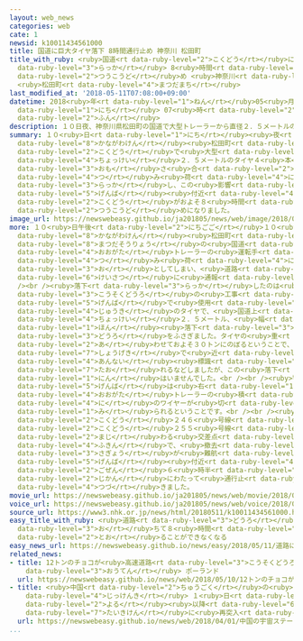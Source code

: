 ```yaml
---
layout: web_news
categories: web
cate: 1
newsid: k10011434561000
title: 国道に巨大タイヤ落下 8時間通行止め 神奈川 松田町
title_with_ruby: <ruby>国道<rt data-ruby-level="2">こくどう</rt></ruby>に<ruby>巨大<rt data-ruby-level="7">きょだい</rt></ruby>タイヤ<ruby>落下<rt
  data-ruby-level="3">らっか</rt></ruby> 8<ruby>時間<rt data-ruby-level="2">じかん</rt></ruby><ruby>通行止<rt
  data-ruby-level="2">つうこうど</rt></ruby>め <ruby>神奈川<rt data-ruby-level="8">かながわ</rt></ruby>
  <ruby>松田町<rt data-ruby-level="4">まつだまち</rt></ruby>
last_modified_at: '2018-05-11T07:08:00+09:00'
datetime: 2018<ruby>年<rt data-ruby-level="1">ねん</rt></ruby>05<ruby>月<rt data-ruby-level="1">がつ</rt></ruby>11<ruby>日<rt
  data-ruby-level="1">にち</rt></ruby> 07<ruby>時<rt data-ruby-level="2">じ</rt></ruby>08<ruby>分<rt
  data-ruby-level="2">ふん</rt></ruby>
description: １０日夜、神奈川県松田町の国道で大型トレーラーから直径２．５メートルのタイヤ４本、重さ合わせておよそ３０トンの積み荷が落下し、この影響で現場付近の国道がおよそ８時間にわたって通行止めになりました。
summary: １０<ruby>日<rt data-ruby-level="1">にち</rt></ruby><ruby>夜<rt data-ruby-level="2">よる</rt></ruby>、<ruby>神奈川県<rt
  data-ruby-level="8">かながわけん</rt></ruby><ruby>松田町<rt data-ruby-level="4">まつだまち</rt></ruby>の<ruby>国道<rt
  data-ruby-level="2">こくどう</rt></ruby>で<ruby>大型<rt data-ruby-level="4">おおがた</rt></ruby>トレーラーから<ruby>直径<rt
  data-ruby-level="4">ちょっけい</rt></ruby>２．５メートルのタイヤ４<ruby>本<rt data-ruby-level="1">ほん</rt></ruby>、<ruby>重<rt
  data-ruby-level="3">おも</rt></ruby>さ<ruby>合<rt data-ruby-level="2">あ</rt></ruby>わせておよそ３０トンの<ruby>積<rt
  data-ruby-level="4">つ</rt></ruby>み<ruby>荷<rt data-ruby-level="4">に</rt></ruby>が<ruby>落下<rt
  data-ruby-level="3">らっか</rt></ruby>し、この<ruby>影響<rt data-ruby-level="7">えいきょう</rt></ruby>で<ruby>現場<rt
  data-ruby-level="5">げんば</rt></ruby><ruby>付近<rt data-ruby-level="4">ふきん</rt></ruby>の<ruby>国道<rt
  data-ruby-level="2">こくどう</rt></ruby>がおよそ８<ruby>時間<rt data-ruby-level="2">じかん</rt></ruby>にわたって<ruby>通行止<rt
  data-ruby-level="2">つうこうど</rt></ruby>めになりました。
image_url: https://newswebeasy.github.io/ja201805/news/web/image/2018/05/11/K10011434561_1805110751_1805110752_01_03.jpg
more: １０<ruby>日午後<rt data-ruby-level="2">にちごご</rt></ruby>１０<ruby>時半<rt data-ruby-level="2">じはん</rt></ruby>ごろ、<ruby>神奈川県<rt
  data-ruby-level="8">かながわけん</rt></ruby><ruby>松田町<rt data-ruby-level="4">まつだちょう</rt></ruby><ruby>松田惣領<rt
  data-ruby-level="8">まつだそうりょう</rt></ruby>の<ruby>国道<rt data-ruby-level="2">こくどう</rt></ruby>で、<ruby>大型<rt
  data-ruby-level="4">おおがた</rt></ruby>トレーラーの<ruby>運転手<rt data-ruby-level="3">うんてんしゅ</rt></ruby>から「<ruby>積<rt
  data-ruby-level="4">つ</rt></ruby>み<ruby>荷<rt data-ruby-level="4">に</rt></ruby>のタイヤを<ruby>落<rt
  data-ruby-level="3">お</rt></ruby>としてしまい、<ruby>道路<rt data-ruby-level="3">どうろ</rt></ruby>をふさいでしまった」と<ruby>警察<rt
  data-ruby-level="6">けいさつ</rt></ruby>に<ruby>通報<rt data-ruby-level="5">つうほう</rt></ruby>がありました。<br
  /><br /><ruby>落下<rt data-ruby-level="3">らっか</rt></ruby>したのは<ruby>新東名<rt data-ruby-level="2">しんとうな</rt></ruby><ruby>高速道路<rt
  data-ruby-level="3">こうそくどうろ</rt></ruby>の<ruby>工事<rt data-ruby-level="3">こうじ</rt></ruby><ruby>現場<rt
  data-ruby-level="5">げんば</rt></ruby>で<ruby>使用<rt data-ruby-level="3">しよう</rt></ruby>した<ruby>重機<rt
  data-ruby-level="4">じゅうき</rt></ruby>のタイヤで、<ruby>国道上<rt data-ruby-level="2">こくどうじょう</rt></ruby>には、<ruby>直径<rt
  data-ruby-level="4">ちょっけい</rt></ruby>２．５メートル、<ruby>幅<rt data-ruby-level="7">はば</rt></ruby>１メートルのタイヤが４<ruby>本<rt
  data-ruby-level="1">ほん</rt></ruby><ruby>落下<rt data-ruby-level="3">らっか</rt></ruby>し<ruby>道路<rt
  data-ruby-level="3">どうろ</rt></ruby>をふさぎました。タイヤの<ruby>重<rt data-ruby-level="3">おも</rt></ruby>さは<ruby>合<rt
  data-ruby-level="2">あ</rt></ruby>わせておよそ３０トンにのぼるということで、<ruby>落下<rt data-ruby-level="3">らっか</rt></ruby>の<ruby>衝撃<rt
  data-ruby-level="7">しょうげき</rt></ruby>で<ruby>近<rt data-ruby-level="2">ちか</rt></ruby>くの<ruby>案内<rt
  data-ruby-level="4">あんない</rt></ruby><ruby>標識<rt data-ruby-level="5">ひょうしき</rt></ruby>が<ruby>倒<rt
  data-ruby-level="7">たお</rt></ruby>れるなどしましたが、この<ruby>落下<rt data-ruby-level="3">らっか</rt></ruby>によるけが<ruby>人<rt
  data-ruby-level="1">にん</rt></ruby>はいませんでした。<br /><br /><ruby>警察<rt data-ruby-level="6">けいさつ</rt></ruby>によりますと、<ruby>現場<rt
  data-ruby-level="5">げんば</rt></ruby>は<ruby>右<rt data-ruby-level="1">みぎ</rt></ruby>カーブになっていて、<ruby>大型<rt
  data-ruby-level="4">おおがた</rt></ruby>トレーラーの<ruby>積<rt data-ruby-level="4">つ</rt></ruby>み<ruby>荷<rt
  data-ruby-level="4">に</rt></ruby>のワイヤーが<ruby>切<rt data-ruby-level="2">き</rt></ruby>れたと<ruby>見<rt
  data-ruby-level="1">み</rt></ruby>られるということです。<br /><br /><ruby>現場<rt data-ruby-level="5">げんば</rt></ruby>は、<ruby>国道<rt
  data-ruby-level="2">こくどう</rt></ruby>２４６<ruby>号線<rt data-ruby-level="3">ごうせん</rt></ruby>と<ruby>国道<rt
  data-ruby-level="2">こくどう</rt></ruby>２５５<ruby>号線<rt data-ruby-level="3">ごうせん</rt></ruby>が<ruby>交<rt
  data-ruby-level="2">まじ</rt></ruby>わる<ruby>交差点<rt data-ruby-level="4">こうさてん</rt></ruby><ruby>付近<rt
  data-ruby-level="4">ふきん</rt></ruby>で、<ruby>撤去<rt data-ruby-level="7">てっきょ</rt></ruby><ruby>作業<rt
  data-ruby-level="3">さぎょう</rt></ruby>が<ruby>難航<rt data-ruby-level="6">なんこう</rt></ruby>したため<ruby>現場<rt
  data-ruby-level="5">げんば</rt></ruby><ruby>付近<rt data-ruby-level="4">ふきん</rt></ruby>では<ruby>午前<rt
  data-ruby-level="2">ごぜん</rt></ruby>６<ruby>時半<rt data-ruby-level="2">じはん</rt></ruby>ごろまでのおよそ８<ruby>時間<rt
  data-ruby-level="2">じかん</rt></ruby>にわたって<ruby>通行止<rt data-ruby-level="2">つうこうど</rt></ruby>めが<ruby>続<rt
  data-ruby-level="4">つづ</rt></ruby>きました。
movie_url: https://newswebeasy.github.io/ja201805/news/web/movie/2018/05/11/k10011434561_201805110910_201805110921.mp4
voice_url: https://newswebeasy.github.io/ja201805/news/web/voice/2018/05/11/k10011434561_201805110910_201805110921.mp3
source_url: https://www3.nhk.or.jp/news/html/20180511/k10011434561000.html
easy_title_with_ruby: <ruby>道路<rt data-ruby-level="3">どうろ</rt></ruby>に<ruby>大<rt data-ruby-level="1">おお</rt></ruby>きなタイヤが<ruby>落<rt
  data-ruby-level="3">お</rt></ruby>ちて８<ruby>時間<rt data-ruby-level="2">じかん</rt></ruby><ruby>通<rt
  data-ruby-level="2">とお</rt></ruby>ることができなくなる
easy_news_url: https://newswebeasy.github.io/news/easy/2018/05/11/道路に大きなタイヤが落ちて8時間通ることができなくなる
related_news:
- title: 12トンのチョコが<ruby>高速道路<rt data-ruby-level="3">こうそくどうろ</rt></ruby>に タンクローリー<ruby>横転<rt
    data-ruby-level="3">おうてん</rt></ruby> ポーランド
  url: https://newswebeasy.github.io/news/web/2018/05/10/12トンのチョコが高速道路に-タンクローリー横転-ポーランド
- title: <ruby>中国<rt data-ruby-level="2">ちゅうごく</rt></ruby>の<ruby>宇宙<rt data-ruby-level="6">うちゅう</rt></ruby>ステーション<ruby>実験機<rt
    data-ruby-level="4">じっけんき</rt></ruby> １<ruby>日<rt data-ruby-level="1">にち</rt></ruby><ruby>夜<rt
    data-ruby-level="2">よる</rt></ruby><ruby>以降<rt data-ruby-level="6">いこう</rt></ruby><ruby>大気圏<rt
    data-ruby-level="7">たいきけん</rt></ruby>に<ruby>再突入<rt data-ruby-level="7">さいとつにゅう</rt></ruby>へ
  url: https://newswebeasy.github.io/news/web/2018/04/01/中国の宇宙ステーション実験機-1日夜以降大気圏に再突入へ
...
```

